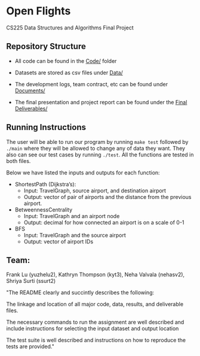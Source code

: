 # Open Flights
CS225 Data Structures and Algorithms Final Project 



Repository Structure
------------

+ All code can be found in the [Code/](https://github.com/kyt525/CS225_Final_Project_22/tree/main/Code) folder

+ Datasets are stored as csv files under [Data/](https://github.com/kyt525/CS225_Final_Project_22/tree/main/Data)

+ The development logs, team contract, etc can be found under [Documents/](https://github.com/kyt525/CS225_Final_Project_22/tree/main/Documents)

+ The final presentation and project report can be found under the [Final Deliverables/](https://github.com/kyt525/CS225_Final_Project_22/tree/main/Final%20Deliverables)


Running Instructions
----------
The user will be able to run our program by running `make test` followed by  `./main` where they will be allowed to change any of data they want. They also can see our test cases by running `./test`. All the functions are tested in both files.

Below we have listed the inputs and outputs for each function:
-	ShortestPath (Dijkstra’s):
	  -	Input: TravelGraph, source airport, and destination airport
	  -	Output: vector of pair of airports and the distance from the previous airport.
-	BetweennessCentrality
	  -	Input: TravelGraph and an airport node 
	  -	Output: decimal for how connected an airport is on a scale of 0-1
-	BFS
	  -	Input: TravelGraph and the source airport
	  -	Output: vector of airport IDs



Team:
--------
Frank Lu (yuzhelu2),
Kathryn Thompson (kyt3),
Neha Valvala (nehasv2),
Shriya Surti (ssurt2)


"The README clearly and succintly describes the following:

The linkage and location of all major code, data, results, and deliverable files.

The necessary commands to run the assignment are well described and include instructions for selecting the input dataset and output location

The test suite is well described and instructions on how to reproduce the tests are provided."
